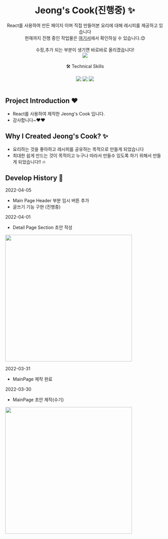 <p align="center">
  <h1 align="center">Jeong's Cook(진행중) ✨</h1>

  <p align="center">
React를 사용하여 만든 페이지 이며 직접 만들어본 요리에 대해 레시피를 제공하고 있습니다 <br/>
  현재까지 진행 중인 작업물은 <a href="https://jeonghwan96.github.io/JeongKimCook/">여기서</a>에서 확인하실 수 있습니다.😊
  <br/>
  <br/> 
  수정,추가 되는 부분이 생기면 바로바로 올리겠습니다! <br/>
  <img src="https://img.shields.io/github/last-commit/JeongHwan96/JeongKimCook" />
  <br/>
  <br/>
  🛠  Technical Skills 
  <br/>
  <br/>
    <img src="https://img.shields.io/badge/-React-0088CC?style=flat&logo=React"/>
    <img src="https://img.shields.io/badge/-Sass-CC2277?style=flat&logo=Sass"/>
    <img src="https://img.shields.io/badge/-Swiper-6332F6?style=flat&logo=Swiper"/>
  <br/>
  <br/>
  
</p>

## Project Introduction ❤️

- React를 사용하여 제작한 Jeong's Cook 입니다.
- 감사합니다~❤️❤️

## Why I Created Jeong's Cook? ✨
- 요리하는 것을 좋아하고 레시피를 공유하는 목적으로 만들게 되었습니다
- 최대한 쉽게 만드는 것이 목적이고 누구나 따라서 만들수 있도록 하기 위해서 만들게 되었습니다!! 🔥



## Develop History 📜

2022-04-05

- Main Page Header 부분 임시 버튼 추가 
- 글쓰기 기능 구현 (진행중)

2022-04-01

- Detail Page Section 초안 작성
<img src="https://user-images.githubusercontent.com/76175940/161270561-6ba47b2a-5ca9-483a-b035-7282ec78d57e.jpg" width="400" height="400" />

2022-03-31

- MainPage 제작 완료

2022-03-30

- MainPage 초안 제작(수기)
 <img src="https://user-images.githubusercontent.com/76175940/160768253-e749b3b7-2e52-4b68-ba79-5def7ae0542d.jpg" width="400" height="400" />
